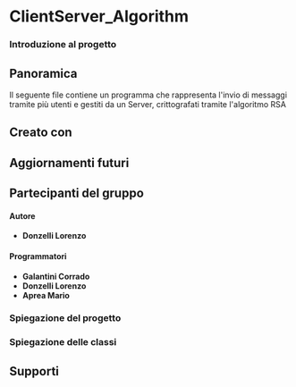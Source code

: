 # ClientServer_Algorithm

### Introduzione al progetto

## Panoramica
Il seguente file contiene un programma che rappresenta l'invio di messaggi tramite più utenti e gestiti da un Server, crittografati tramite l'algoritmo RSA

## Creato con 

## Aggiornamenti futuri

## Partecipanti del gruppo 

#### Autore
- **Donzelli Lorenzo**

#### Programmatori
- **Galantini Corrado**
- **Donzelli Lorenzo**
- **Aprea Mario**

### Spiegazione del progetto

### Spiegazione delle classi

## Supporti 
